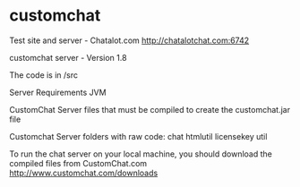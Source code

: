 # customchat
Test site and server - Chatalot.com http://chatalotchat.com:6742 

customchat server - Version 1.8

The code is in /src

Server Requirements JVM

CustomChat Server files that must be compiled to create the customchat.jar file

Customchat Server folders with raw code:
chat
htmlutil
licensekey
util

To run the chat server on your local machine, you should download the compiled files from CustomChat.com
http://www.customchat.com/downloads

